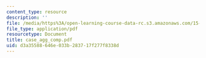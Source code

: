 ```yaml
---
content_type: resource
description: ''
file: /media/https%3A/open-learning-course-data-rc.s3.amazonaws.com/15-667-negotiation-and-conflict-management-spring-2001/d3a35588646e033b283717f277f8338d_case_agg_comp.pdf
file_type: application/pdf
resourcetype: Document
title: case_agg_comp.pdf
uid: d3a35588-646e-033b-2837-17f277f8338d
---
```

